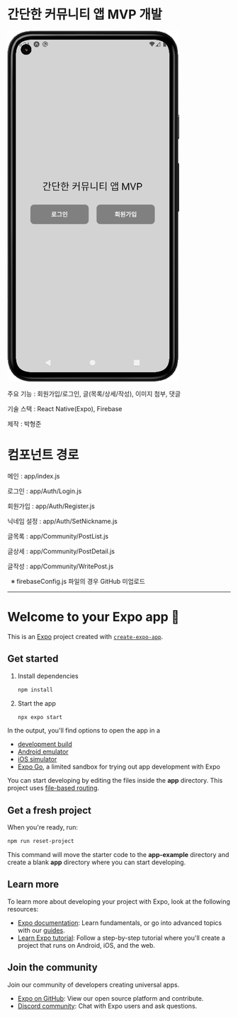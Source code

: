 # 간단한 커뮤니티 앱 MVP 개발
![MainScreen](./assets/images/MainScreen.png)

주요 기능 : 회원가입/로그인, 글(목록/상세/작성), 이미지 첨부, 댓글

기술 스택 : React Native(Expo), Firebase

제작 : 박형준 

# 컴포넌트 경로
메인 : app/index.js

로그인 : app/Auth/Login.js

회원가입 : app/Auth/Register.js

닉네임 설정 : app/Auth/SetNickname.js

글목록 : app/Community/PostList.js

글상세 : app/Community/PostDetail.js

글작성 : app/Community/WritePost.js

&nbsp;
※ firebaseConfig.js 파일의 경우 GitHub 미업로드

_____

# Welcome to your Expo app 👋

This is an [Expo](https://expo.dev) project created with [`create-expo-app`](https://www.npmjs.com/package/create-expo-app).

## Get started

1. Install dependencies

   ```bash
   npm install
   ```

2. Start the app

   ```bash
   npx expo start
   ```

In the output, you'll find options to open the app in a

- [development build](https://docs.expo.dev/develop/development-builds/introduction/)
- [Android emulator](https://docs.expo.dev/workflow/android-studio-emulator/)
- [iOS simulator](https://docs.expo.dev/workflow/ios-simulator/)
- [Expo Go](https://expo.dev/go), a limited sandbox for trying out app development with Expo

You can start developing by editing the files inside the **app** directory. This project uses [file-based routing](https://docs.expo.dev/router/introduction).

## Get a fresh project

When you're ready, run:

```bash
npm run reset-project
```

This command will move the starter code to the **app-example** directory and create a blank **app** directory where you can start developing.

## Learn more

To learn more about developing your project with Expo, look at the following resources:

- [Expo documentation](https://docs.expo.dev/): Learn fundamentals, or go into advanced topics with our [guides](https://docs.expo.dev/guides).
- [Learn Expo tutorial](https://docs.expo.dev/tutorial/introduction/): Follow a step-by-step tutorial where you'll create a project that runs on Android, iOS, and the web.

## Join the community

Join our community of developers creating universal apps.

- [Expo on GitHub](https://github.com/expo/expo): View our open source platform and contribute.
- [Discord community](https://chat.expo.dev): Chat with Expo users and ask questions.
